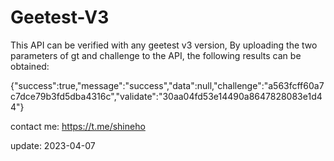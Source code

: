 # Geetest-V3
This API can be verified with any geetest v3 version, By uploading the two parameters of gt and challenge to the API, the following results can be obtained:

{"success":true,"message":"success","data":null,"challenge":"a563fcff60a7c7dce79b3fd5dba4316c","validate":"30aa04fd53e14490a8647828083e1d44"}

contact me: https://t.me/shineho

update: 2023-04-07
